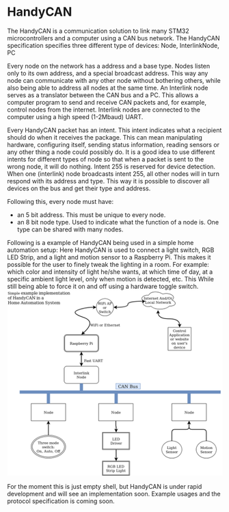 # HandyCAN
The HandyCAN is a communication solution to link many
STM32 microcontrollers and a computer using a CAN bus network.
The HandyCAN specification specifies three different type of devices:
Node, InterlinkNode, PC

Every node on the network has a address and a base type.
Nodes listen only to its own address, and a special broadcast address.
This way any node can communicate with any other node without bothering others,
while also being able to address all nodes at the same time.
An Interlink node serves as a translator between the CAN bus and a PC.
This allows a computer program to send and receive CAN packets and,
for example, control nodes from the internet.
Interlink nodes are connected to the computer using a high speed (1-2Mbaud) UART.

Every HandyCAN packet has an intent. This intent indicates what a recipient should do when
it receives the package. This can mean manipulating hardware, configuring itself,
sending status information, reading sensors or any other thing a node could possibly do.
It is a good idea to use different intents for different types of node so that when a packet
is sent to the wrong node, it will do nothing.
Intent 255 is reserved for device detection. When one (interlink) node broadcasts intent 255,
all other nodes will in turn respond with its address and type.
This way it is possible to discover all devices on the bus and get their type and address.

Following this, every node must have:
- an 5 bit address. This must be unique to every node.
- an 8 bit node type. Used to indicate what the function of a node is.
  One type can be shared with many nodes.


Following is a example of HandyCAN being used in a simple home automation setup:
Here HandyCAN is used to connect a light switch, RGB LED Strip, and a light and motion sensor to a
Raspberry Pi. This makes it possible for the user to finely tweak the lighting in a room.
For example: which color and intensity of light he/she wants, at which time of day,
at a specific ambient light level, only when motion is detected, etc.
This While still being able to force it on and off using a hardware toggle switch.
![HomeAutomationExample](https://raw.githubusercontent.com/SirVolta/HandyCAN/master/doc/resources/HandyCan_HomeAut_Example.png "HandyCAN Home Automation Example")



For the moment this is just empty shell, but HandyCAN is under rapid development
and will see an implementation soon.
Example usages and the protocol specification is coming soon.
